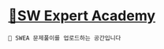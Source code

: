 # [📖SW Expert Academy](https://swexpertacademy.com/main/main.do)

    📄 SWEA 문제풀이를 업로드하는 공간입니다 

<br>
